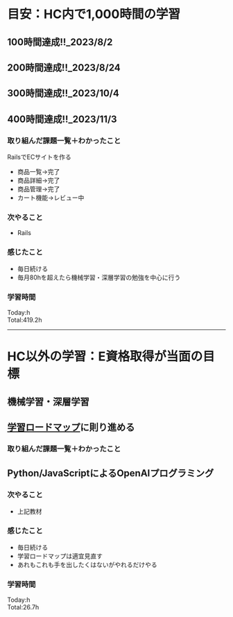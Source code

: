 # 目安：HC内で1,000時間の学習
## 100時間達成!!_2023/8/2
## 200時間達成!!_2023/8/24
## 300時間達成!!_2023/10/4
## 400時間達成!!_2023/11/3

### 取り組んだ課題一覧＋わかったこと
RailsでECサイトを作る
- 商品一覧→完了
- 商品詳細→完了
- 商品管理→完了
- カート機能→レビュー中

### 次やること
- Rails
### 感じたこと
- 毎日続ける
- 毎月80hを超えたら機械学習・深層学習の勉強を中心に行う
### 学習時間
Today:h<br>
Total:419.2h

------------------------------------------
# HC以外の学習：E資格取得が当面の目標
## 機械学習・深層学習
## [学習ロードマップ](https://github.com/sousou1216/machine_learning/tree/main)に則り進める
### 取り組んだ課題一覧＋わかったこと
Python/JavaScriptによるOpenAIプログラミング
- 

### 次やること
- 上記教材
### 感じたこと
- 毎日続ける
- 学習ロードマップは適宜見直す
- あれもこれも手を出したくはないがやれるだけやる
### 学習時間
Today:h<br>
Total:26.7h
